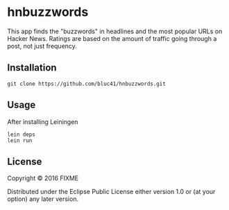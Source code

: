 # hnbuzzwords

This app finds the "buzzwords" in headlines and the most popular URLs on Hacker News.
Ratings are based on the amount of traffic going through a post, not just frequency.

## Installation

    git clone https://github.com/bluc41/hnbuzzwords.git

## Usage

After installing Leiningen

    lein deps
    lein run

## License

Copyright © 2016 FIXME

Distributed under the Eclipse Public License either version 1.0 or (at
your option) any later version.
